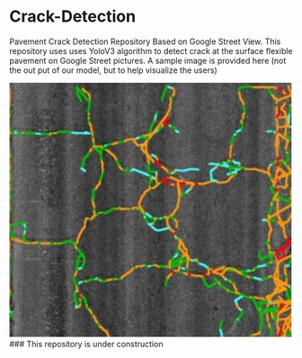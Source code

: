 # Crack-Detection
Pavement Crack Detection Repository Based on Google Street View.
This repository uses uses YoloV3 algorithm to detect crack at the surface flexible pavement on Google Street pictures. 
A sample image is provided here (not the out put of our model, but to help visualize the users)

<img src= "./images/crack detection2.png" alt="crack detaction">
### This repository is under construction
